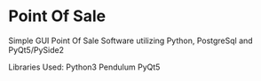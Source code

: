 # Point Of Sale
 Simple GUI Point Of Sale Software utilizing Python, PostgreSql and PyQt5/PySide2

 Libraries Used:
    Python3
    Pendulum
    PyQt5
